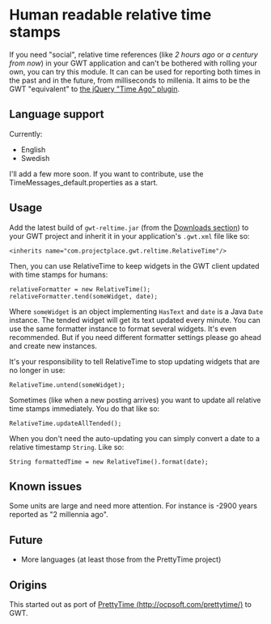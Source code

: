 Human readable relative time stamps
===================================

If you need "social", relative time references (like *2 hours ago* or *a century from now*) in your GWT application and can't be bothered with rolling your own, you can try this module. It can can be used for reporting both times in the past and in the future, from milliseconds to millenia. It aims to be the GWT "equivalent" to [the jQuery "Time Ago" plugin][2].

Language support
----------------

Currently:

 - English
 - Swedish

I'll add a few more soon. If you want to contribute, use the TimeMessages_default.properties as a start.

Usage
-----

Add the latest build of `gwt-reltime.jar` (from the [Downloads section][3]) to your GWT project and inherit it in your application's `.gwt.xml` file like so:

    <inherits name="com.projectplace.gwt.reltime.RelativeTime"/>

Then, you can use RelativeTime to keep widgets in the GWT client updated with time stamps for humans:

    relativeFormatter = new RelativeTime();
    relativeFormatter.tend(someWidget, date);

Where `someWidget` is an object implementing `HasText` and `date` is a Java `Date` instance. The tended widget will get its text updated every minute. You can use the same formatter instance to format several widgets. It's even recommended. But if you need different formatter settings please go ahead and create new instances.

It's your responsibility to tell RelativeTime to stop updating widgets that are no longer in use:

    RelativeTime.untend(someWidget);

Sometimes (like when a new posting  arrives) you want to update all relative time stamps immediately. You do that like so:

    RelativeTime.updateAllTended(); 

When you don't need the auto-updating you can simply convert a date to a relative timestamp `String`. Like so:

    String formattedTime = new RelativeTime().format(date);

Known issues
------------

Some units are large and need more attention. For instance is -2900 years reported as "2 millennia ago".

Future
------

 - More languages (at least those from the PrettyTime project)

Origins
-------

This started out as port of [PrettyTime (http://ocpsoft.com/prettytime/)][1] to GWT.


  [1]: http://ocpsoft.com/prettytime/
  [2]: http://timeago.yarp.com/
  [3]: http://github.com/PEZ/GWT-Relative-Time/downloads
